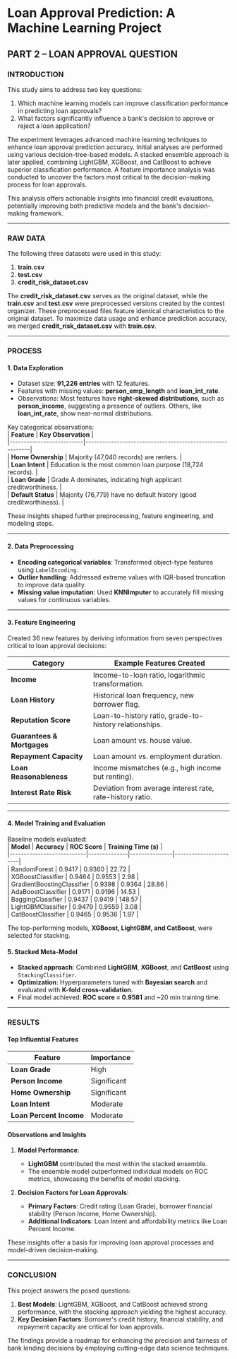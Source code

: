 # Loan Approval Prediction: A Machine Learning Project  

## **PART 2 – LOAN APPROVAL QUESTION**  

### **INTRODUCTION**  
This study aims to address two key questions:  
1. Which machine learning models can improve classification performance in predicting loan approvals?  
2. What factors significantly influence a bank's decision to approve or reject a loan application?  

The experiment leverages advanced machine learning techniques to enhance loan approval prediction accuracy. Initial analyses are performed using various decision-tree-based models. A stacked ensemble approach is later applied, combining LightGBM, XGBoost, and CatBoost to achieve superior classification performance. A feature importance analysis was conducted to uncover the factors most critical to the decision-making process for loan approvals.  

This analysis offers actionable insights into financial credit evaluations, potentially improving both predictive models and the bank's decision-making framework.

---

### **RAW DATA**  
The following three datasets were used in this study:  
1. **train.csv**  
2. **test.csv**  
3. **credit_risk_dataset.csv**  

The **credit_risk_dataset.csv** serves as the original dataset, while the **train.csv** and **test.csv** were preprocessed versions created by the contest organizer. These preprocessed files feature identical characteristics to the original dataset. To maximize data usage and enhance prediction accuracy, we merged **credit_risk_dataset.csv** with **train.csv**.  

---

### **PROCESS**  

#### **1. Data Exploration**  
- Dataset size: **91,226 entries** with 12 features.  
- Features with missing values: **person_emp_length** and **loan_int_rate**.  
- Observations: Most features have **right-skewed distributions**, such as **person_income**, suggesting a presence of outliers. Others, like **loan_int_rate**, show near-normal distributions.  

Key categorical observations:  
| **Feature**             | **Key Observation**                                       |  
|--------------------------|----------------------------------------------------------|  
| **Home Ownership**       | Majority (47,040 records) are renters.                   |  
| **Loan Intent**          | Education is the most common loan purpose (18,724 records). |  
| **Loan Grade**           | Grade A dominates, indicating high applicant creditworthiness. |  
| **Default Status**       | Majority (76,779) have no default history (good creditworthiness). |  

These insights shaped further preprocessing, feature engineering, and modeling steps.

---

#### **2. Data Preprocessing**  
- **Encoding categorical variables**: Transformed object-type features using `LabelEncoding`.  
- **Outlier handling**: Addressed extreme values with IQR-based truncation to improve data quality.  
- **Missing value imputation**: Used **KNNImputer** to accurately fill missing values for continuous variables.  

---

#### **3. Feature Engineering**  
Created 36 new features by deriving information from seven perspectives critical to loan approval decisions:  

| **Category**                 | **Example Features Created**                         |  
|------------------------------|-----------------------------------------------------|  
| **Income**                   | Income-to-loan ratio, logarithmic transformation.   |  
| **Loan History**             | Historical loan frequency, new borrower flag.       |  
| **Reputation Score**         | Loan-to-history ratio, grade-to-history relationships. |  
| **Guarantees & Mortgages**   | Loan amount vs. house value.                        |  
| **Repayment Capacity**       | Loan amount vs. employment duration.                |  
| **Loan Reasonableness**      | Income mismatches (e.g., high income but renting).  |  
| **Interest Rate Risk**       | Deviation from average interest rate, rate-history ratio. |  

---

#### **4. Model Training and Evaluation**  
Baseline models evaluated:  
| **Model**                 | **Accuracy** | **ROC Score** | **Training Time (s)** |  
|---------------------------|--------------|---------------|-----------------------|  
| RandomForest              | 0.9417       | 0.9360        | 22.72                |  
| XGBoostClassifier         | 0.9464       | 0.9553        | 2.98                 |  
| GradientBoostingClassifier | 0.9398       | 0.9364        | 28.86                |  
| AdaBoostClassifier        | 0.9171       | 0.9196        | 14.53                |  
| BaggingClassifier         | 0.9437       | 0.9419        | 148.57               |  
| LightGBMClassifier        | 0.9479       | 0.9559        | 3.08                 |  
| CatBoostClassifier        | 0.9465       | 0.9536        | 1.97                 |  

The top-performing models, **XGBoost, LightGBM, and CatBoost**, were selected for stacking.  

#### **5. Stacked Meta-Model**  
- **Stacked approach**: Combined **LightGBM**, **XGBoost**, and **CatBoost** using `StackingClassifier`.  
- **Optimization**: Hyperparameters tuned with **Bayesian search** and evaluated with **K-fold cross-validation**.  
- Final model achieved: **ROC score = 0.9581** and ~20 min training time.  

---

### **RESULTS**  

#### Top Influential Features  
| **Feature**             | **Importance** |  
|--------------------------|----------------|  
| **Loan Grade**           | High           |  
| **Person Income**        | Significant    |  
| **Home Ownership**       | Significant    |  
| **Loan Intent**          | Moderate       |  
| **Loan Percent Income**  | Moderate       |  

#### Observations and Insights  
1. **Model Performance**:  
    - **LightGBM** contributed the most within the stacked ensemble.  
    - The ensemble model outperformed individual models on ROC metrics, showcasing the benefits of model stacking.  

2. **Decision Factors for Loan Approvals**:  
    - **Primary Factors**: Credit rating (Loan Grade), borrower financial stability (Person Income, Home Ownership).  
    - **Additional Indicators**: Loan Intent and affordability metrics like Loan Percent Income.  

These insights offer a basis for improving loan approval processes and model-driven decision-making.  

---

### **CONCLUSION**  

This project answers the posed questions:  
1. **Best Models**: LightGBM, XGBoost, and CatBoost achieved strong performance, with the stacking approach yielding the highest accuracy.  
2. **Key Decision Factors**: Borrower's credit history, financial stability, and repayment capacity are critical for loan approvals.  

The findings provide a roadmap for enhancing the precision and fairness of bank lending decisions by employing cutting-edge data science techniques.
